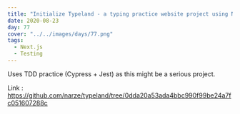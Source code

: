 ```yaml
---
title: "Initialize Typeland - a typing practice website project using Next.js with TDD"
date: 2020-08-23
day: 77
cover: "../../images/days/77.png"
tags:
  - Next.js
  - Testing
---
```


Uses TDD practice (Cypress + Jest) as this might be a serious project.

Link : https://github.com/narze/typeland/tree/0dda20a53ada4bbc990f99be24a7fc051607288c

